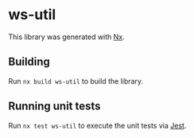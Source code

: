 # ws-util

This library was generated with [Nx](https://nx.dev).

## Building

Run `nx build ws-util` to build the library.

## Running unit tests

Run `nx test ws-util` to execute the unit tests via [Jest](https://jestjs.io).
